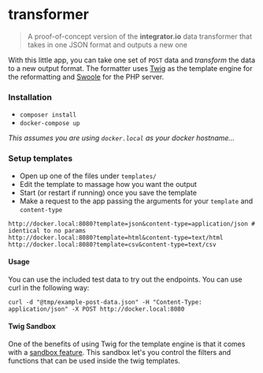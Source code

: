 # transformer

> A proof-of-concept version of the **integrator.io** data transformer that takes in one JSON format and outputs a new one

With this little app, you can take one set of `POST` data and _transform_ the data to a new output format. The formatter uses [Twig](https://twig.symfony.com/) as the template engine for the reformatting and [Swoole](https://www.swoole.co.uk/) for the PHP server.

### Installation

* `composer install`
* `docker-compose up`

_This assumes you are using `docker.local` as your docker hostname..._

### Setup templates

* Open up one of the files under `templates/`
* Edit the template to massage how you want the output
* Start (or restart if running) once you save the template
* Make a request to the app passing the arguments for your `template` and `content-type`

```
http://docker.local:8080?template=json&content-type=application/json # identical to no params
http://docker.local:8080?template=html&content-type=text/html
http://docker.local:8080?template=csv&content-type=text/csv
```

#### Usage

You can use the included test data to try out the endpoints. You can use curl in the following way:

```
curl -d "@tmp/example-post-data.json" -H "Content-Type: application/json" -X POST http://docker.local:8080
```

#### Twig Sandbox

One of the benefits of using Twig for the template engine is that it comes with a [sandbox feature](https://twig.symfony.com/doc/2.x/api.html#sandbox-extension). This sandbox let's you control the filters and functions that can be used inside the twig templates.
